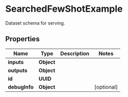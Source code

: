 

# SearchedFewShotExample

Dataset schema for serving.

## Properties

| Name | Type | Description | Notes |
|------------ | ------------- | ------------- | -------------|
|**inputs** | **Object** |  |  |
|**outputs** | **Object** |  |  |
|**id** | **UUID** |  |  |
|**debugInfo** | **Object** |  |  [optional] |



